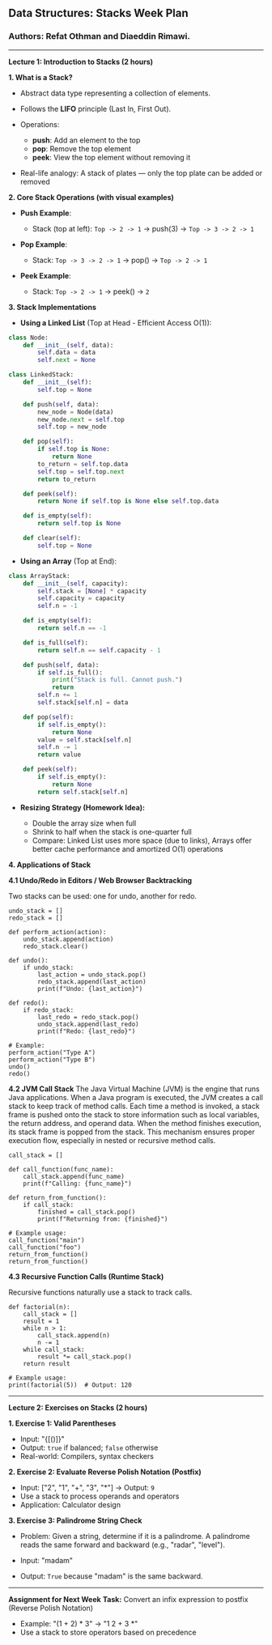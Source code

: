 **Data Structures: Stacks Week Plan**
---
### Authors: Refat Othman and Diaeddin Rimawi.
---

**Lecture 1: Introduction to Stacks (2 hours)**

**1. What is a Stack?**

* Abstract data type representing a collection of elements.
* Follows the **LIFO** principle (Last In, First Out).
* Operations:

  * **push**: Add an element to the top
  * **pop**: Remove the top element
  * **peek**: View the top element without removing it
* Real-life analogy: A stack of plates — only the top plate can be added or removed

**2. Core Stack Operations (with visual examples)**

* **Push Example**:

  * Stack (top at left): `Top -> 2 -> 1` → push(3) → `Top -> 3 -> 2 -> 1`
* **Pop Example**:

  * Stack: `Top -> 3 -> 2 -> 1` → pop() → `Top -> 2 -> 1`
* **Peek Example**:

  * Stack: `Top -> 2 -> 1` → peek() → `2`

**3. Stack Implementations**

* **Using a Linked List** (Top at Head - Efficient Access O(1)):

```python
class Node:
    def __init__(self, data):
        self.data = data
        self.next = None

class LinkedStack:
    def __init__(self):
        self.top = None

    def push(self, data):
        new_node = Node(data)
        new_node.next = self.top
        self.top = new_node

    def pop(self):
        if self.top is None:
            return None
        to_return = self.top.data
        self.top = self.top.next
        return to_return

    def peek(self):
        return None if self.top is None else self.top.data

    def is_empty(self):
        return self.top is None

    def clear(self):
        self.top = None
```

* **Using an Array** (Top at End):

```python
class ArrayStack:
    def __init__(self, capacity):
        self.stack = [None] * capacity
        self.capacity = capacity
        self.n = -1

    def is_empty(self):
        return self.n == -1

    def is_full(self):
        return self.n == self.capacity - 1

    def push(self, data):
        if self.is_full():
            print("Stack is full. Cannot push.")
            return
        self.n += 1
        self.stack[self.n] = data

    def pop(self):
        if self.is_empty():
            return None
        value = self.stack[self.n]
        self.n -= 1
        return value

    def peek(self):
        if self.is_empty():
            return None
        return self.stack[self.n]
```

* **Resizing Strategy (Homework Idea):**

  * Double the array size when full
  * Shrink to half when the stack is one-quarter full
  * Compare: Linked List uses more space (due to links), Arrays offer better cache performance and amortized O(1) operations

**4. Applications of Stack**

**4.1 Undo/Redo in Editors / Web Browser Backtracking**

Two stacks can be used: one for undo, another for redo.

```
undo_stack = []
redo_stack = []

def perform_action(action):
    undo_stack.append(action)
    redo_stack.clear()

def undo():
    if undo_stack:
        last_action = undo_stack.pop()
        redo_stack.append(last_action)
        print(f"Undo: {last_action}")

def redo():
    if redo_stack:
        last_redo = redo_stack.pop()
        undo_stack.append(last_redo)
        print(f"Redo: {last_redo}")

# Example:
perform_action("Type A")
perform_action("Type B")
undo()
redo()

```

**4.2 JVM Call Stack** The Java Virtual Machine (JVM) is the engine that runs Java applications. When a Java program is executed, the JVM creates a call stack to keep track of method calls. Each time a method is invoked, a stack frame is pushed onto the stack to store information such as local variables, the return address, and operand data. When the method finishes execution, its stack frame is popped from the stack. This mechanism ensures proper execution flow, especially in nested or recursive method calls.

```
call_stack = []

def call_function(func_name):
    call_stack.append(func_name)
    print(f"Calling: {func_name}")

def return_from_function():
    if call_stack:
        finished = call_stack.pop()
        print(f"Returning from: {finished}")

# Example usage:
call_function("main")
call_function("foo")
return_from_function()
return_from_function()

```

**4.3 Recursive Function Calls (Runtime Stack)**

Recursive functions naturally use a stack to track calls.

```
def factorial(n):
    call_stack = []
    result = 1
    while n > 1:
        call_stack.append(n)
        n -= 1
    while call_stack:
        result *= call_stack.pop()
    return result

# Example usage:
print(factorial(5))  # Output: 120

```

---

**Lecture 2: Exercises on Stacks (2 hours)**

**1. Exercise 1: Valid Parentheses**

* Input: "{\[()]}"
* Output: `true` if balanced; `false` otherwise
* Real-world: Compilers, syntax checkers

**2. Exercise 2: Evaluate Reverse Polish Notation (Postfix)**

* Input: \["2", "1", "+", "3", "\*"] → Output: `9`
* Use a stack to process operands and operators
* Application: Calculator design

**3. Exercise 3: Palindrome String Check**

* Problem: Given a string, determine if it is a palindrome. A palindrome reads the same forward and backward (e.g., "radar", "level").

* Input: "madam"

* Output: `True` because "madam" is the same backward.

---

**Assignment for Next Week**
**Task:** Convert an infix expression to postfix (Reverse Polish Notation)

* Example: "(1 + 2) \* 3" → "1 2 + 3 \*"
* Use a stack to store operators based on precedence
